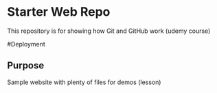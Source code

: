 # Starter Web Repo

This repository is for showing how Git and GitHub work (udemy course)

#Deployment

## Purpose

Sample website with plenty of files for demos (lesson)